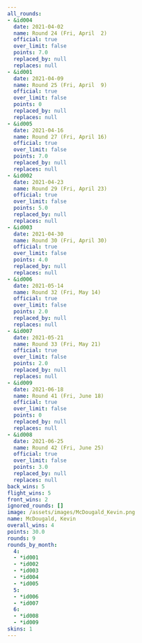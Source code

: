 ```yaml
---
all_rounds:
- &id004
  date: 2021-04-02
  name: Round 24 (Fri, April  2)
  official: true
  over_limit: false
  points: 7.0
  replaced_by: null
  replaces: null
- &id001
  date: 2021-04-09
  name: Round 25 (Fri, April  9)
  official: true
  over_limit: false
  points: 0
  replaced_by: null
  replaces: null
- &id005
  date: 2021-04-16
  name: Round 27 (Fri, April 16)
  official: true
  over_limit: false
  points: 7.0
  replaced_by: null
  replaces: null
- &id002
  date: 2021-04-23
  name: Round 29 (Fri, April 23)
  official: true
  over_limit: false
  points: 5.0
  replaced_by: null
  replaces: null
- &id003
  date: 2021-04-30
  name: Round 30 (Fri, April 30)
  official: true
  over_limit: false
  points: 4.0
  replaced_by: null
  replaces: null
- &id006
  date: 2021-05-14
  name: Round 32 (Fri, May 14)
  official: true
  over_limit: false
  points: 2.0
  replaced_by: null
  replaces: null
- &id007
  date: 2021-05-21
  name: Round 33 (Fri, May 21)
  official: true
  over_limit: false
  points: 2.0
  replaced_by: null
  replaces: null
- &id009
  date: 2021-06-18
  name: Round 41 (Fri, June 18)
  official: true
  over_limit: false
  points: 0
  replaced_by: null
  replaces: null
- &id008
  date: 2021-06-25
  name: Round 42 (Fri, June 25)
  official: true
  over_limit: false
  points: 3.0
  replaced_by: null
  replaces: null
back_wins: 5
flight_wins: 5
front_wins: 2
ignored_rounds: []
image: /assets/images/McDougald_Kevin.png
name: McDougald, Kevin
overall_wins: 4
points: 30.0
rounds: 9
rounds_by_month:
  4:
  - *id001
  - *id002
  - *id003
  - *id004
  - *id005
  5:
  - *id006
  - *id007
  6:
  - *id008
  - *id009
skins: 1
---
```

